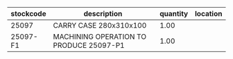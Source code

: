 |stockcode|description|quantity|location|
|---------|-----------|--------|--------|
|25097|CARRY CASE 280x310x100|1.00||
|25097-F1|MACHINING OPERATION TO PRODUCE 25097-P1|1.00||
